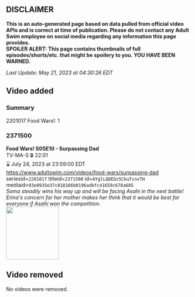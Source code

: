 ## DISCLAIMER
**This is an auto-generated page based on data pulled from official video APIs and is correct at time of publication. Please do not contact any Adult Swim employee on social media regarding any information this page provides.**  
**SPOILER ALERT: This page contains thumbnails of full episodes/shorts/etc. that might be spoilery to you. YOU HAVE BEEN WARNED.**  

_Last Update: May 21, 2023 at 04:30:26 EDT_
## Video added
### Summary
2201017 Food Wars!: 1  
### 2371500
**Food Wars! S05E10 - Surpassing Dad**  
TV-MA-S 🔒 22:01  
⌛ July 24, 2023 at 23:59:00 EDT  
https://www.adultswim.com/videos/food-wars/surpassing-dad  
seriesid=`2201017` titleid=`2371500` id=`AYglLQ8EOz5CkuTcnvTH` mediaid=`03e0935e37c818166b0196adbfc41659c678a685`  
_Soma steadily wins his way up and will be facing Asahi in the next battle! Erina's concern for her mother makes her think that it would be best for everyone if Asahi won the competition._  
<a href="https://media.cdn.adultswim.com/uploads/20230520/thumbnails/2_235201258431-FoodWarsS5Ep10Still001tiny.png"><img src="https://media.cdn.adultswim.com/uploads/20230520/thumbnails/2_235201258431-FoodWarsS5Ep10Still001tiny.png" height="144px" /></a>
## Video removed
No videos were removed.  
